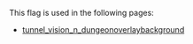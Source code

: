 This flag is used in the following pages:
 - [tunnel_vision_n_dungeonoverlaybackground](../events/tunnel_vision_n_dungeonoverlaybackground.md)
